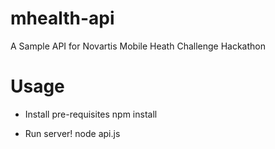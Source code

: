 mhealth-api
===========

A Sample API for Novartis Mobile Heath Challenge Hackathon

Usage
===========

* Install pre-requisites
        npm install

* Run server!
        node api.js
